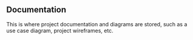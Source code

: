 ## Documentation

This is where project documentation and diagrams are stored, such as a use case diagram, project wireframes, etc.